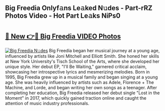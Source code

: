 ## Big Freedia Onlyf𝚊ns Le𝚊ked N𝚞des - Part-rRZ Photos Video - Hot Part Le𝚊ks NiPs0

# <h2><a href="http://ab75335.deff.icu/?id=Big+Freedia">🔗 New 👉🔴 Big Freedia VIDEO Photos</a></h2>

[![Big Freedia N𝚞des](https://i.imgur.com/rIISA9y.gif)](http://ab75335.deff.icu/?id=Big+Freedia)
Big Freedia began her musical journey at a young age, influenced by artists like Joni Mitchell and Elliott Smith. She honed her skills at New York University's Tisch School of the Arts, where she developed her unique style. Her debut EP, "I'll Be Waiting," garnered critical acclaim, showcasing her introspective lyrics and mesmerizing melodies. Born in 1995, Big Freedia grew up in a musical family and began singing at a young age. She was heavily influenced by artists such as Adele, Florence + The Machine, and Lorde, and began writing her own songs as a teenager. After completing her education, Big Freedia released her debut single "Lost in the Moment" in 2017, which quickly gained traction online and caught the attention of music industry professionals.
